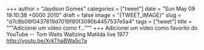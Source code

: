 
+++
author = "Jaydson Gomes"
categories = ["tweet"]
date = "Sun May 09 19:10:38 +0000 2010"
draft = false
image = "{TWEET_IMAGE}"
slug = "d7c8b06f0437819d7019f80f3090b4457537e5a4"
tags = ["tweet"]
title = """Adicionei um vídeo como f..."""
+++
Adicionei um vídeo como favorito do YouTube -- Tom Waits Waltzing Matilda live 1977 http://youtu.be/XrkThaBWa5c?a
